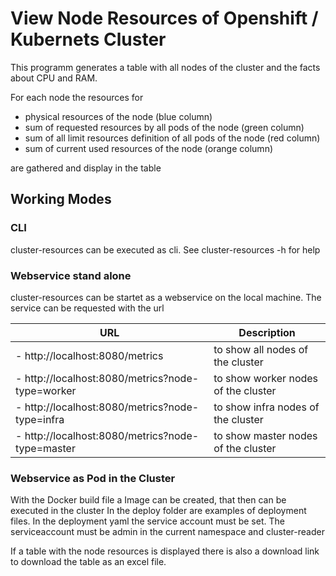 # View Node Resources of Openshift / Kubernets Cluster
This programm generates a table with all nodes of the cluster and the facts about CPU and RAM.

For each node the resources for

- physical resources of the node   (blue column)
- sum of requested resources by all pods of the node  (green column)
- sum of all limit resources definition of all pods of the node  (red column)
- sum of current used resources of the node  (orange column)

are gathered and display in the table

## Working Modes
### CLI

cluster-resources can be executed as cli. See cluster-resources -h for help

### Webservice stand alone
cluster-resources can be startet as a webservice on the local machine.
The service can be requested with the url

| URL                                              | Description                         |
| ------------------------------------------------ | ----------------------------------- |
| - http://localhost:8080/metrics                  | to show all nodes of the cluster    |
| - http://localhost:8080/metrics?node-type=worker | to show worker nodes of the cluster |
| - http://localhost:8080/metrics?node-type=infra  | to show infra nodes of the cluster  |
| - http://localhost:8080/metrics?node-type=master | to show master nodes of the cluster |


### Webservice as Pod in the Cluster
With the Docker build file a Image can be created, that then can be executed in the cluster
In the deploy folder are examples of deployment files.
In the deployment yaml the service account must be set. The serviceaccount must be admin in the current namespace and cluster-reader

If a table with the node resources is displayed there is also a download link to download the table as an excel file.